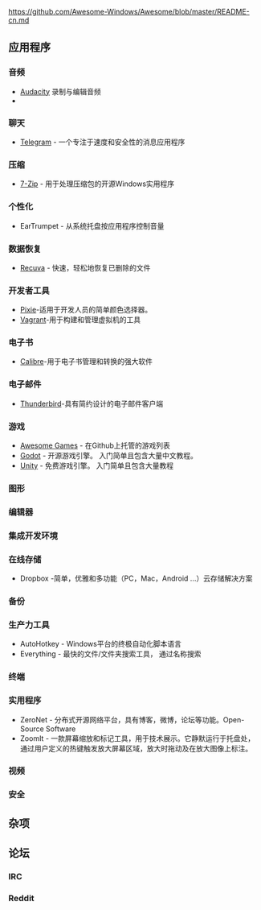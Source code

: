 https://github.com/Awesome-Windows/Awesome/blob/master/README-cn.md

## 应用程序

### 音频

- [Audacity](http://audacityteam.org/) 录制与编辑音频
- 

### 聊天

- [Telegram](https://desktop.telegram.org/) - 一个专注于速度和安全性的消息应用程序

### 压缩

- [7-Zip](http://www.7-zip.org/) - 用于处理压缩包的开源Windows实用程序 

### 个性化
- EarTrumpet - 从系统托盘按应用程序控制音量

### 数据恢复

- [Recuva](https://www.piriform.com/recuva) - 快速，轻松地恢复已删除的文件

### 开发者工具

- [Pixie](http://www.nattyware.com/pixie.php)-适用于开发人员的简单颜色选择器。
- [Vagrant](https://github.com/hashicorp/vagrant)-用于构建和管理虚拟机的工具

### 电子书

- [Calibre](http://calibre-ebook.com/)-用于电子书管理和转换的强大软件

### 电子邮件

- [Thunderbird](https://www.mozilla.org/zh-CN/thunderbird/)-具有简约设计的电子邮件客户端

### 游戏

- [Awesome Games](https://github.com/leereilly/games) - 在Github上托管的游戏列表
- [Godot](https://github.com/godotengine/godot) - 开源游戏引擎。 入门简单且包含大量中文教程。
- [Unity](https://unity3d.com/) - 免费游戏引擎。 入门简单且包含大量教程

### 图形

### 编辑器

### 集成开发环境

### 在线存储

- Dropbox -简单，优雅和多功能（PC，Mac，Android ...）云存储解决方案

### 备份

### 生产力工具

- AutoHotkey - Windows平台的终极自动化脚本语言
- Everything - 最快的文件/文件夹搜索工具， 通过名称搜索

### 终端

### 实用程序
- ZeroNet - 分布式开源网络平台，具有博客，微博，论坛等功能。Open-Source Software
- ZoomIt - 一款屏幕缩放和标记工具，用于技术展示。它静默运行于托盘处，通过用户定义的热键触发放大屏幕区域，放大时拖动及在放大图像上标注。
### 视频

### 安全

## 杂项

## 论坛

### IRC

### Reddit

